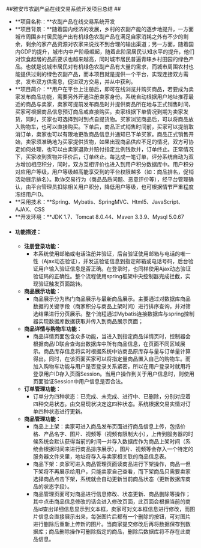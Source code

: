 ##雅安市农副产品在线交易系统开发项目总结 ##


- **项目名称：**农副产品在线交易系统开发
- **项目背景：**随着国内经济的发展，乡村的农副产能的逐步地提升，一方面城市周围乡村居民能产出有机绿色农副产品在满足自家消耗之外有不少的剩余，剩余的家产品资源对农家来说找不到合理的输出渠道；另一方面，随着国内GDP的提升，城市内中产阶级崛起，随着此阶层居民认知水平的提升，他们对饮食起居的品质要求也越来越高，同时城市居民普遍青睐乡村田园的绿色产品。也就是说城市居民对有机绿色农副产品有大量的需求，而城市周围农村也能提供过剩的绿色农副产品，而本项目就是提供一个平台，实现连接双方需求，发布双方供需息，促进双方交易，并从中获利。
- **项目简介：**用户在平台上注册后，即可在线浏览并购买商品，若要成为卖家发布商品功能，需要另外开通注册卖家身份。系统自动根据用户地址推荐最近的商品与卖家，卖家可提前发布商品时并提供商品所在地与正式销售时间，买家可根据商品信息预订商品或直接购买。卖家根据下单情况到期为卖家发货，同时，买家也可选择到时到点自提货物。买家浏览商品后，可以将商品放入购物车，也可以直接购买。下单后，商品正式销售时间前，买家可以提前取消订单，卖家也可以有限地更改商品信息并通知已下单买家。商品正式销售开始，卖家须准确地为买家提供货物，如果出现商品供应不足的情况，双方可协定如何处理，也可以由卖家退款并赔付指定比例钱款并，订单终止。正常情况下，买家收到货物并评价后，订单终止。每达成一笔订单，评分系统自动为双方增加相应积分，同时，双方互相评价也进入到用户积分数据库中。用户积分对应用户等级，用户等级越高能享受到的平台权限越多（如：商品排名，促销活动展示排名）。欺诈交易行为（商品品质问题、恶意评价等），经平台管理确认，由平台管理员扣除相关用户积分，降低用户等级，也可根据情节严重程度冻结用户ID。
- **采用技术：**Spring、Mybatis、SpringMVC、Html5、JavaScript、AJAX、CSS
- **开发环境：**JDK 1.7、Tomcat 8.0.44、Maven 3.3.9、Mysql 5.0.67
- #### 功能描述： ####
	- **注册登录功能：**
		- 本系统使用邮箱或电话注册并验证，后台验证使用邮箱与电话的唯一性（Ajax动态验证），并发送验证信息到指定邮箱或电话号码，后台验证用户输入验证信息是否正确。在登录时，也同样使用Ajax动态验证验证码的正确性。整个流程使用spring框架中央控制器完成拦截，实现验证触发页面跳转。
	- **商品展示功能：**
		- 商品展示分为热门商品展示与最新商品展示。主要通过对数据库商品数据的关键字段（商家积分与商品上架时间）进行排序查询，并对筛选结果进行分页展示。整个流程通过Mybatis连接数据库与spring控制器实现数据库数据获取并传入到商品展示页面；
	- **商品详情与购物车功能：**
		- 商品详情页面包含众多功能，当进入到指定商品详情页时，控制器会根据商品ID联合查询出数据库中所有商品信息，在页面不同区域展示。商品库存信息将实时根据系统中访商品原库存与量与订单量计算得出。同时，在该页面买家可以将指定量商品置入自己的购物车。而加入购物车功能与用户是否登录关系紧密，所以在用户登录时就用将登录用户ID存入页面Session。当用户操作到关于用户信息时，则使用页面验证Session中用户信息是否合法。
	- **订单管理功能：**
		- 订单分为四种状态：已完成、未完成、进行中、已删除，分别对应着四种交易状态。由交易现状决定这四种状态。系统根据交易实情对订单四种状态进行更新。
	- **商品管理功能：**
		- 商品上上架：卖家可进入商品发布页面进行商品信息上传，包括价格、产品名字、图片、视频等（视频有限制大小），上传到服务器的时候系统会默认获得当前的时间一并存入数据库作为商品上架时间（系统会根据时间来进行商品排序展示），图片、视频等会存入一个特定的服务器文件夹里，地址将存入与卖家相关联的商品信息表。
		- 商品下架：卖家可进入商品管理页面读商品进行下架操作，商品一但下架将不再展示给用户，只能卖家自己查看，而下架商品只需要卖家选择商品点击下架，系统就会自动更新当前商品状态（更新数据库商品的状态字段）。
		- 商品管理页面可对商品进行信息修改、状态更新、商品删除等操作；其中点击商品信息修改的话会进入修改页面，此页面会根据当前的商品id查出详细信息显示到文本框，卖家可对文本框信息进行修改，而图片信息会直接展示出来，每张图片后都有一个删除的按钮，可对图片进行删除后重新上传新的图片。当商家提交修改后再将数据保存到数据库；商品删除操作可删除指定的商品，删除后数据库将不存在此商品信息。
